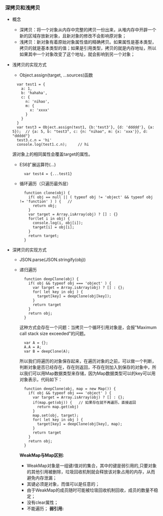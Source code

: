 ### 深拷贝和浅拷贝
  * 概念   
    +  深拷贝：将一个对象从内存中完整的拷贝一份出来，从堆内存中开辟一个新的区域存放新对象，且新对象的修改不会影响原对象；    
    +  浅拷贝：新对象有着原始对象属性值的精确拷贝。如果属性是基本类型，拷贝的就是基本类型的值；如果是引用类型，拷贝的就是内存地址，所以如果其中一个对象改变了这个地址，就会影响到另一个对象；    
  
  * 浅拷贝的实现方式    
    +  Object.assign(target, ...sources)函数    
    ```
      var test1 = {
        a: 1,
        b: 'hahaha',
        c: {
          n: 'nihao',
          m: {
            x: 'xxxx'
          }
        }
      }
      var test3 = Object.assign(test1, {b:'test3'}, {d: 'ddddd'}, {a: 5});  // {a: 5, b: "test3", c: {n: "nihao", m: {x: 'xxx'}}, d: "ddddd"}
      test3.c.n = 'hi'
      console.log(test1.c.n);     // hi          
    ```
      源对象上的相同属性会覆盖target的属性。   
      
    + ES6扩展运算符(...)   
      ```
        var test4 = {...test1} 
      ```
      
    + 循环遍历（只遍历最外层）   
      ```
        function clone(obj) {
          if( obj == null || ( typeof obj != 'object' && typeof obj != 'function' ) ) {   // 
            return obj;
          }
          var target = Array.isArray(obj) ? [] : {}
          for(let i in obj) {
            console.log(i, obj[i]);
            target[i] = obj[i];
          }
          return target;
        }
      ```
    
  * 深拷贝的实现方式   
    + JSON.parse(JSON.stringify(obj))     
    + 递归遍历   
      ```
        function deepClone(obj) {
          if( obj && typeof obj === 'object' ) {
            var target = Array.isArray(obj) ? [] : {};
            for( let key in obj ) {
              target[key] = deepClone(obj[key]);
            }
            return target
          }
          return obj;
        }
      ```
      这种方式会存在一个问题：当拷贝一个循环引用对象是，会报"Maximum call stack size exceeded"的问题。
      
      ```
        var A = {};
        A.A = A;
        var B = deepClone(A);
      ```
      所以我们将遍历的对象保存起来，在遍历对象的之前，可以做一个判断，判断对象是否已经存在，存在则返回，不存在则加入到保存的对象中，所以我们可以用Map数据类型来存储，因为Map数据类型可以的key可以用对象表示，代码如下：   
      ```
        function deepClone(obj, map = new Map()) {
          if( obj && typeof obj === 'object' ) {
            var target = Array.isArray(obj) ? [] : {};
            if(map.get(obj)) {   // 如果存在就不再遍历，直接返回
              return map.get(obj)
            }
            map.set(obj, target);
            for( let key in obj ) {
              target[key] = deepClone(obj[key], map);
            }
            return target
          }
          return obj;
        }
      ```
      <b>WeakMap与Map区别:</b>   
        - WeakMap对象是一组键/值对的集合，其中的键是弱引用的,只要对象的其他引用被删除，垃圾回收机制就会释放该对象占用的内存，从而避免内存泄漏；
        - 其键必须是对象，而值可以是任意的；  
        - 由于WeakMap的成员随时可能被垃圾回收机制回收，成员的数量不稳定；  
        - 没有clear属性；
        - 不能遍历；
      <b>弱引用:</b>    
